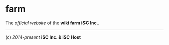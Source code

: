 farm
====

The *official website* of the **wiki farm iSC Inc.**.


----
(c) *2014-present* **iSC Inc. & iSC Host**
